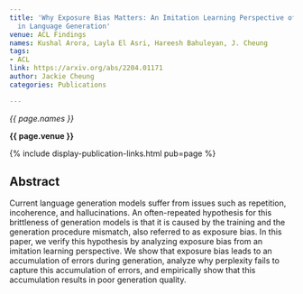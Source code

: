 ```yaml
---
title: 'Why Exposure Bias Matters: An Imitation Learning Perspective of Error Accumulation
  in Language Generation'
venue: ACL Findings
names: Kushal Arora, Layla El Asri, Hareesh Bahuleyan, J. Cheung
tags:
- ACL
link: https://arxiv.org/abs/2204.01171
author: Jackie Cheung
categories: Publications

---
```


*{{ page.names }}*

**{{ page.venue }}**

{% include display-publication-links.html pub=page %}

## Abstract

Current language generation models suffer from issues such as repetition, incoherence, and hallucinations. An often-repeated hypothesis for this brittleness of generation models is that it is caused by the training and the generation procedure mismatch, also referred to as exposure bias. In this paper, we verify this hypothesis by analyzing exposure bias from an imitation learning perspective. We show that exposure bias leads to an accumulation of errors during generation, analyze why perplexity fails to capture this accumulation of errors, and empirically show that this accumulation results in poor generation quality.